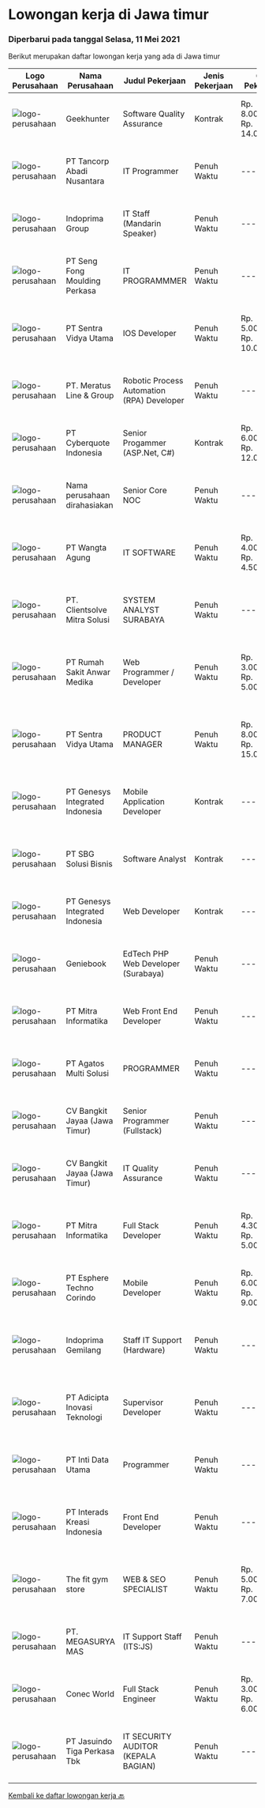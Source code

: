 
  # Lowongan kerja di Jawa timur

  ### Diperbarui pada tanggal Selasa, 11 Mei 2021

  Berikut merupakan daftar lowongan kerja yang ada di Jawa timur

  |Logo Perusahaan | Nama Perusahaan | Judul Pekerjaan | Jenis Pekerjaan | Gaji Pekerjaan | Lokasi | Deskripsi | Tanggal diunggah | Pranala |
  | -------------- | --------------- | --------------- | --------- | --------- | -------------- | ------- | ----------- | ----------- |
  |![logo-perusahaan](https://image-service-cdn.seek.com.au/7971cb100cd10ec9e1caafdb0f1dab7207689254/ee4dce1061f3f616224767ad58cb2fc751b8d2dc)|Geekhunter|Software Quality Assurance|Kontrak|Rp. 8.000.000-Rp. 14.000.000|Malang|On behalf of our client, we are hiring for the Software Quality Assurance position (remote position/Denpasar, Bali)Job Requirement Professional...|Senin, 10 Mei 2021|https://www.jobstreet.co.id/id/job/software-quality-assurance-3528060?token=0~8cfccfb4-efb3-41ef-9fb4-90bf742e6d7d&sectionRank=1&jobId=jobstreet-id-job-3528060|
|![logo-perusahaan](https://image-service-cdn.seek.com.au/31877de4a8381d1d179bcca5044dacad96422b98/ee4dce1061f3f616224767ad58cb2fc751b8d2dc)|PT Tancorp Abadi Nusantara|IT Programmer|Penuh Waktu|---|Surabaya|membuat program dan menjadi designer project (full stack developer) Job Requirements: Minimal S1 Teknik Informatika / jurusan yang sesuai Minimal 1...|Senin, 10 Mei 2021|https://www.jobstreet.co.id/id/job/it-programmer-3527854?token=0~8cfccfb4-efb3-41ef-9fb4-90bf742e6d7d&sectionRank=2&jobId=jobstreet-id-job-3527854|
|![logo-perusahaan](https://image-service-cdn.seek.com.au/a4560b3c8060d44e2a08a2fdeb4cc60f11291dac/ee4dce1061f3f616224767ad58cb2fc751b8d2dc)|Indoprima Group|IT Staff (Mandarin Speaker)|Penuh Waktu|---|Surabaya|Kualifikasi : Usia maksimal 30 tahun Minimal Pendidikan S1 jurusan Teknik Informatika dengan minimal IPK 3.00, lulusan dari Universitas di CHN...|Minggu, 09 Mei 2021|https://www.jobstreet.co.id/id/job/it-staff-mandarin-speaker-3521300?token=0~8cfccfb4-efb3-41ef-9fb4-90bf742e6d7d&sectionRank=3&jobId=jobstreet-id-job-3521300|
|![logo-perusahaan](https://image-service-cdn.seek.com.au/ed7df867fffc52ae1b162bbcb183ab4a3a28f7ec/ee4dce1061f3f616224767ad58cb2fc751b8d2dc)|PT Seng Fong Moulding Perkasa|IT PROGRAMMMER|Penuh Waktu|---|Kediri|Responsibilities:  • Developed the software programs• Perform upgrades to make software and systems more secure and efficient • Coding and...|Minggu, 09 Mei 2021|https://www.jobstreet.co.id/id/job/it-programmmer-3521121?token=0~8cfccfb4-efb3-41ef-9fb4-90bf742e6d7d&sectionRank=4&jobId=jobstreet-id-job-3521121|
|![logo-perusahaan](https://image-service-cdn.seek.com.au/3fab689e8b744a206690f8279918ab15492e8c30/ee4dce1061f3f616224767ad58cb2fc751b8d2dc)|PT Sentra Vidya Utama|IOS Developer|Penuh Waktu|Rp. 5.000.000-Rp. 10.000.000|Surabaya|REQUIREMENTS : Have experience of iOS Development Have published one or more iOS apps in the app store A deep familiarity with swift, Objective-C. C++...|Senin, 10 Mei 2021|https://www.jobstreet.co.id/id/job/ios-developer-3527920?token=0~8cfccfb4-efb3-41ef-9fb4-90bf742e6d7d&sectionRank=5&jobId=jobstreet-id-job-3527920|
|![logo-perusahaan](https://image-service-cdn.seek.com.au/b01967b2e29b6583b9f8d42d9633f4c1f0e8543b/ee4dce1061f3f616224767ad58cb2fc751b8d2dc)|PT. Meratus Line & Group|Robotic Process Automation (RPA) Developer|Penuh Waktu|---|Surabaya|We are looking for RPA Developers to join our team of highly professional Software Developers. To be successful, you’ll need experience in...|Senin, 10 Mei 2021|https://www.jobstreet.co.id/id/job/robotic-process-automation-rpa-developer-3527608?token=0~8cfccfb4-efb3-41ef-9fb4-90bf742e6d7d&sectionRank=6&jobId=jobstreet-id-job-3527608|
|![logo-perusahaan](https://image-service-cdn.seek.com.au/c0a514b2bc3b002e40167d5a52d4577ed96a4f9f/ee4dce1061f3f616224767ad58cb2fc751b8d2dc)|PT Cyberquote Indonesia|Senior Progammer (ASP.Net, C#)|Kontrak|Rp. 6.000.000-Rp. 12.000.000|Surabaya|Responsibilities Design, develop and maintain frontend application in a reuseable and easy to change manner to support business growth. Develop and...|Senin, 10 Mei 2021|https://www.jobstreet.co.id/id/job/senior-progammer-asp-net-c-3528293?token=0~8cfccfb4-efb3-41ef-9fb4-90bf742e6d7d&sectionRank=7&jobId=jobstreet-id-job-3528293|
|![logo-perusahaan](https://us.123rf.com/450wm/pavelstasevich/pavelstasevich1811/pavelstasevich181101027/112815900-stock-vector-no-image-available-icon-flat-vector.jpg?ver=6)|Nama perusahaan dirahasiakan|Senior Core NOC|Penuh Waktu|---|Surabaya|We are looking for an experienced Senior Core Network Operation Center with a proven track record of leading and developing the Network Operation...|Minggu, 09 Mei 2021|https://www.jobstreet.co.id/id/job/senior-core-noc-3520985?token=0~8cfccfb4-efb3-41ef-9fb4-90bf742e6d7d&sectionRank=8&jobId=jobstreet-id-job-3520985|
|![logo-perusahaan](https://image-service-cdn.seek.com.au/e8954dc400257ac0aed991e27f59ae2b6a496319/ee4dce1061f3f616224767ad58cb2fc751b8d2dc)|PT Wangta Agung|IT SOFTWARE|Penuh Waktu|Rp. 4.000.000-Rp. 4.500.000|Surabaya|Bertanggungjawab dalam pengembangan dan maintenance sistem dalam mendukung operasional perusahaan. Bertanggungjawab dalam error handling pada sistem...|Jumat, 07 Mei 2021|https://www.jobstreet.co.id/id/job/it-software-3518867?token=0~8cfccfb4-efb3-41ef-9fb4-90bf742e6d7d&sectionRank=9&jobId=jobstreet-id-job-3518867|
|![logo-perusahaan](https://image-service-cdn.seek.com.au/cd610ff74f6b14e9edca03718ad697fccc961520/ee4dce1061f3f616224767ad58cb2fc751b8d2dc)|PT. Clientsolve Mitra Solusi|SYSTEM ANALYST SURABAYA|Penuh Waktu|---|Surabaya|Job Requirements: Holding at least Bachelor's Degree (S1) Have good logic skills. Ability and desire to learn something new. Experienced in making...|Sabtu, 08 Mei 2021|https://www.jobstreet.co.id/id/job/system-analyst-surabaya-3520020?token=0~8cfccfb4-efb3-41ef-9fb4-90bf742e6d7d&sectionRank=10&jobId=jobstreet-id-job-3520020|
|![logo-perusahaan](https://image-service-cdn.seek.com.au/8a6418c559f6a72e1e1d87d06e28ef5b42e4f49b/ee4dce1061f3f616224767ad58cb2fc751b8d2dc)|PT Rumah Sakit Anwar Medika|Web Programmer / Developer|Penuh Waktu|Rp. 3.000.000-Rp. 5.000.000|Sidoarjo|1. Mahir pemrograman PHP dan menguasai framework CodeIgniter2. Menguasai database Postgresql dan mySQL3. Menyertakan link github source code project...|Senin, 10 Mei 2021|https://www.jobstreet.co.id/id/job/web-programmer-developer-3528015?token=0~8cfccfb4-efb3-41ef-9fb4-90bf742e6d7d&sectionRank=11&jobId=jobstreet-id-job-3528015|
|![logo-perusahaan](https://image-service-cdn.seek.com.au/3fab689e8b744a206690f8279918ab15492e8c30/ee4dce1061f3f616224767ad58cb2fc751b8d2dc)|PT Sentra Vidya Utama|PRODUCT MANAGER|Penuh Waktu|Rp. 8.000.000-Rp. 15.000.000|Surabaya|Kualifikasi: Pengalaman minimal 2 tahun dalam siklus pengembangan Sistem Informasi Minimal S1 Teknik Informatika / Sistem Informasi / Manajemen Sistem...|Jumat, 07 Mei 2021|https://www.jobstreet.co.id/id/job/product-manager-3526662?token=0~8cfccfb4-efb3-41ef-9fb4-90bf742e6d7d&sectionRank=12&jobId=jobstreet-id-job-3526662|
|![logo-perusahaan](https://image-service-cdn.seek.com.au/0771bd6278fe4d4c05d77e989148a4e868d6fbac/ee4dce1061f3f616224767ad58cb2fc751b8d2dc)|PT Genesys Integrated Indonesia|Mobile Application Developer|Kontrak|---|Surabaya|The latest mobile devices and applications are changing the way we communicate, do business, and access news and entertainment. Businesses, consumers...|Sabtu, 08 Mei 2021|https://www.jobstreet.co.id/id/job/mobile-application-developer-3520372?token=0~8cfccfb4-efb3-41ef-9fb4-90bf742e6d7d&sectionRank=13&jobId=jobstreet-id-job-3520372|
|![logo-perusahaan](https://image-service-cdn.seek.com.au/9178a268da7e9f251b29b144c96a34b6cae5d7c8/ee4dce1061f3f616224767ad58cb2fc751b8d2dc)|PT SBG Solusi Bisnis|Software Analyst|Kontrak|---|Surabaya|Responsibilities Develop, test, deploy, and maintain building user interface components and implementing them following workflows. Provide direction,...|Kamis, 06 Mei 2021|https://www.jobstreet.co.id/id/job/software-analyst-3517755?token=0~8cfccfb4-efb3-41ef-9fb4-90bf742e6d7d&sectionRank=14&jobId=jobstreet-id-job-3517755|
|![logo-perusahaan](https://image-service-cdn.seek.com.au/0771bd6278fe4d4c05d77e989148a4e868d6fbac/ee4dce1061f3f616224767ad58cb2fc751b8d2dc)|PT Genesys Integrated Indonesia|Web Developer|Kontrak|---|Surabaya|We are looking for an Web Developer to create organized and integrated software. The ideal candidate should have experience about programming, possess...|Sabtu, 08 Mei 2021|https://www.jobstreet.co.id/id/job/web-developer-3520344?token=0~8cfccfb4-efb3-41ef-9fb4-90bf742e6d7d&sectionRank=15&jobId=jobstreet-id-job-3520344|
|![logo-perusahaan](https://image-service-cdn.seek.com.au/12b57803d6b6685ae92fa2592718166b34d0009f/ee4dce1061f3f616224767ad58cb2fc751b8d2dc)|Geniebook|EdTech PHP Web Developer (Surabaya)|Penuh Waktu|---|Surabaya|Expanding exponentially across South East Asia, Geniebook is on the lookout for global talents to create an impact with our team. We offer many...|Sabtu, 08 Mei 2021|https://www.jobstreet.co.id/id/job/edtech-php-web-developer-surabaya-8497181/origin/sg?token=0~8cfccfb4-efb3-41ef-9fb4-90bf742e6d7d&sectionRank=16&jobId=jobstreet-sg-job-8497181|
|![logo-perusahaan](https://image-service-cdn.seek.com.au/4f6346c4b15f07e7dff0eae5f1fd5a54c57765ce/ee4dce1061f3f616224767ad58cb2fc751b8d2dc)|PT Mitra Informatika|Web Front End Developer|Penuh Waktu|---|Surabaya|About Mitra InformatikaMitra Informatika is an IT company based in Surabaya that positioning itself to become the market leader in providing...|Sabtu, 08 Mei 2021|https://www.jobstreet.co.id/id/job/web-front-end-developer-3515181?token=0~8cfccfb4-efb3-41ef-9fb4-90bf742e6d7d&sectionRank=17&jobId=jobstreet-id-job-3515181|
|![logo-perusahaan](https://image-service-cdn.seek.com.au/5ad821a42d91edc8c777df4874616761eff69a93/ee4dce1061f3f616224767ad58cb2fc751b8d2dc)|PT Agatos Multi Solusi|PROGRAMMER|Penuh Waktu|---|Surabaya|Agatos is a leading information and control solution provider in the South East Asia region by supplying the customer with cost effective, durable,...|Rabu, 05 Mei 2021|https://www.jobstreet.co.id/id/job/programmer-3511587?token=0~8cfccfb4-efb3-41ef-9fb4-90bf742e6d7d&sectionRank=18&jobId=jobstreet-id-job-3511587|
|![logo-perusahaan](https://image-service-cdn.seek.com.au/d67dd0ac9edce9f075100d17084c316c2577d6d7/ee4dce1061f3f616224767ad58cb2fc751b8d2dc)|CV Bangkit Jayaa (Jawa Timur)|Senior Programmer (Fullstack)|Penuh Waktu|---|Sidoarjo|Responsibilities:1.      Develop new web applications and maintenance of existing web app2.      Lead a project with junior programmers, do monitoring...|Sabtu, 08 Mei 2021|https://www.jobstreet.co.id/id/job/senior-programmer-fullstack-3515946?token=0~8cfccfb4-efb3-41ef-9fb4-90bf742e6d7d&sectionRank=19&jobId=jobstreet-id-job-3515946|
|![logo-perusahaan](https://image-service-cdn.seek.com.au/d67dd0ac9edce9f075100d17084c316c2577d6d7/ee4dce1061f3f616224767ad58cb2fc751b8d2dc)|CV Bangkit Jayaa (Jawa Timur)|IT Quality Assurance|Penuh Waktu|---|Surabaya|Kandidat harus memiliki setidaknya Gelar Sarjana di Teknik (Komputer/Telekomunikasi) atau setara. Bahasa yang harus dimiliki: English Setidaknya...|Kamis, 06 Mei 2021|https://www.jobstreet.co.id/id/job/it-quality-assurance-3517840?token=0~8cfccfb4-efb3-41ef-9fb4-90bf742e6d7d&sectionRank=20&jobId=jobstreet-id-job-3517840|
|![logo-perusahaan](https://image-service-cdn.seek.com.au/4f6346c4b15f07e7dff0eae5f1fd5a54c57765ce/ee4dce1061f3f616224767ad58cb2fc751b8d2dc)|PT Mitra Informatika|Full Stack Developer|Penuh Waktu|Rp. 4.300.000-Rp. 5.000.000|Surabaya|Kandidat harus memiliki setidaknya SMA, Diploma, Gelar Sarjana di Teknik (Komputer/Telekomunikasi), Ilmu Komputer/Teknologi Informasi atau setara....|Sabtu, 08 Mei 2021|https://www.jobstreet.co.id/id/job/full-stack-developer-3515178?token=0~8cfccfb4-efb3-41ef-9fb4-90bf742e6d7d&sectionRank=21&jobId=jobstreet-id-job-3515178|
|![logo-perusahaan](https://image-service-cdn.seek.com.au/ecf6f058e2b0dd1397eb13a4c78ddb6a36d3aae1/ee4dce1061f3f616224767ad58cb2fc751b8d2dc)|PT Esphere Techno Corindo|Mobile Developer|Penuh Waktu|Rp. 6.000.000-Rp. 9.000.000|Jawa Timur|Persyaratan: Strong knowledge of Android SDK, different versions of Android, and how to deal with different screen sizes Strong knowledge of Mobile...|Sabtu, 08 Mei 2021|https://www.jobstreet.co.id/id/job/mobile-developer-3516002?token=0~8cfccfb4-efb3-41ef-9fb4-90bf742e6d7d&sectionRank=22&jobId=jobstreet-id-job-3516002|
|![logo-perusahaan](https://image-service-cdn.seek.com.au/8dd85a274264058d50085da7a1cbc92f14000c17/ee4dce1061f3f616224767ad58cb2fc751b8d2dc)|Indoprima Gemilang|Staff IT Support (Hardware)|Penuh Waktu|---|Surabaya|Melakukan setting dan troubleshooting jaringan, LAN dan server Melakukan setting dan troubleshooting kepada semua Komputer dan Laptop perusahaan...|Rabu, 05 Mei 2021|https://www.jobstreet.co.id/id/job/staff-it-support-hardware-3524469?token=0~8cfccfb4-efb3-41ef-9fb4-90bf742e6d7d&sectionRank=23&jobId=jobstreet-id-job-3524469|
|![logo-perusahaan](https://image-service-cdn.seek.com.au/813c492a8a69c23132810debfe9d5d9f58fe34d8/ee4dce1061f3f616224767ad58cb2fc751b8d2dc)|PT Adicipta Inovasi Teknologi|Supervisor Developer|Penuh Waktu|---|Malang|Mendampingi , memberikan petunjuk dan melakukan pengecekan untuk pekerjaan yang dikerjakan developernya. Mendevelop dan memberikan solusi perbaikan...|Sabtu, 08 Mei 2021|https://www.jobstreet.co.id/id/job/supervisor-developer-3519976?token=0~8cfccfb4-efb3-41ef-9fb4-90bf742e6d7d&sectionRank=24&jobId=jobstreet-id-job-3519976|
|![logo-perusahaan](https://image-service-cdn.seek.com.au/bbddd77226dcf13bbcfccbd32db1d0792df68090/ee4dce1061f3f616224767ad58cb2fc751b8d2dc)|PT Inti Data Utama|Programmer|Penuh Waktu|---|Surabaya|General Requirements: Graduated minimum (D3/S1) from engineering or business discipline such as Software Engineering/ Information Systems/ Computer...|Jumat, 07 Mei 2021|https://www.jobstreet.co.id/id/job/programmer-3518610?token=0~8cfccfb4-efb3-41ef-9fb4-90bf742e6d7d&sectionRank=25&jobId=jobstreet-id-job-3518610|
|![logo-perusahaan](https://image-service-cdn.seek.com.au/c7689c6af81e0a72aba39784f0cff89e60f14439/ee4dce1061f3f616224767ad58cb2fc751b8d2dc)|PT Interads Kreasi Indonesia|Front End Developer|Penuh Waktu|---|Surabaya|Job description Develop high quality software code in accordance with established company standards and development guidelines Perform adequate unit...|Jumat, 07 Mei 2021|https://www.jobstreet.co.id/id/job/front-end-developer-3526807?token=0~8cfccfb4-efb3-41ef-9fb4-90bf742e6d7d&sectionRank=26&jobId=jobstreet-id-job-3526807|
|![logo-perusahaan](https://image-service-cdn.seek.com.au/4342e8074407b58e9de365c516c49edbba7f7fac/ee4dce1061f3f616224767ad58cb2fc751b8d2dc)|The fit gym store|WEB & SEO SPECIALIST|Penuh Waktu|Rp. 5.000.000-Rp. 7.000.000|Surabaya|Deskripsi Pekerjaan : Bertanggung jawab penuh atas pembuatan, pemeliharaan dan pengembangan website perusahaan. Merancang dan menerapkan strategi SEO...|Kamis, 06 Mei 2021|https://www.jobstreet.co.id/id/job/web-seo-specialist-3512573?token=0~8cfccfb4-efb3-41ef-9fb4-90bf742e6d7d&sectionRank=27&jobId=jobstreet-id-job-3512573|
|![logo-perusahaan](https://image-service-cdn.seek.com.au/61984faa959c1be30786d65fa6b50d314b9078a4/ee4dce1061f3f616224767ad58cb2fc751b8d2dc)|PT. MEGASURYA MAS|IT Support Staff (ITS:JS)|Penuh Waktu|---|Sidoarjo|Responsibilities: Providing technical services in terms of network design, implementation, operation, support, deployment, distribution of IT network...|Rabu, 05 Mei 2021|https://www.jobstreet.co.id/id/job/it-support-staff-its:js-3525181?token=0~8cfccfb4-efb3-41ef-9fb4-90bf742e6d7d&sectionRank=28&jobId=jobstreet-id-job-3525181|
|![logo-perusahaan](https://image-service-cdn.seek.com.au/38a0c91bd2ca71c2abc1a8e9ec02c5789fa10f51/ee4dce1061f3f616224767ad58cb2fc751b8d2dc)|Conec World|Full Stack Engineer|Penuh Waktu|Rp. 3.000.000-Rp. 6.000.000|Surabaya|Persyaratan : Domisili Surabaya (non Surabaya bersedia relokasi). Lulusan IT, Sistem Informasi, Ilmu Komputer dan/atau Ahli dibidang ini selama...|Jumat, 07 Mei 2021|https://www.jobstreet.co.id/id/job/full-stack-engineer-3514692?token=0~8cfccfb4-efb3-41ef-9fb4-90bf742e6d7d&sectionRank=29&jobId=jobstreet-id-job-3514692|
|![logo-perusahaan](https://image-service-cdn.seek.com.au/b323216bc896708937030f73eb7a69812955adf7/ee4dce1061f3f616224767ad58cb2fc751b8d2dc)|PT Jasuindo Tiga Perkasa Tbk|IT SECURITY AUDITOR (KEPALA BAGIAN)|Penuh Waktu|---|Sidoarjo|Requirements : Pendidikan S1 T.Informatika/T. Informasi/T. Elektro/ Manajemen Informatika/Ilmu Komputer Memiliki pengalaman minimal 2 th...|Kamis, 06 Mei 2021|https://www.jobstreet.co.id/id/job/it-security-auditor-kepala-bagian-3513020?token=0~8cfccfb4-efb3-41ef-9fb4-90bf742e6d7d&sectionRank=30&jobId=jobstreet-id-job-3513020|


  [Kembali ke daftar lowongan kerja 🔙](../README.md#daftar-lowongan-kerja)
  